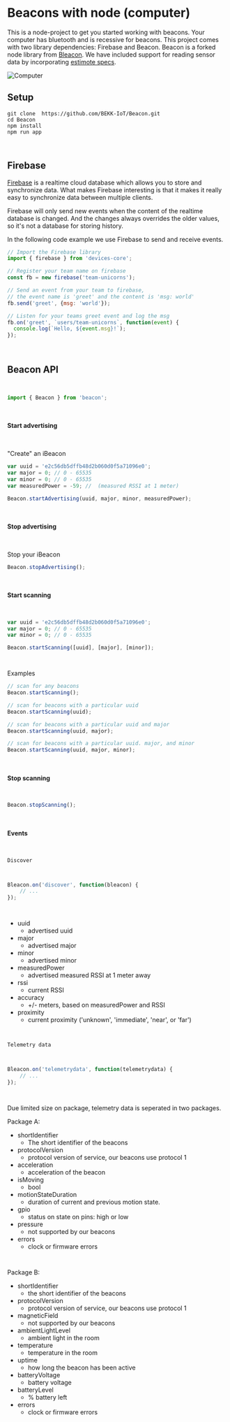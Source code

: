 # Beacons with node (computer)

This is a node-project to get you started working with beacons.
Your computer has bluetooth and is recessive for beacons.
This project comes with two library dependencies: Firebase and Beacon.
Beacon is a forked node library from [Bleacon](https://github.com/sandeepmistry/node-bleacon).
We have included support for reading sensor data by incorporating [estimote specs](https://github.com/Estimote/estimote-specs).

![Computer](static/img/gadget/computer.png)



## Setup

```
git clone  https://github.com/BEKK-IoT/Beacon.git
cd Beacon
npm install
npm run app

```

` `

## Firebase

[Firebase](https://www.firebase.com/docs/) is a realtime cloud database which allows you to store and synchronize data.
What makes Firebase interesting is that it makes it really easy to synchronize data between multiple clients.

Firebase will only send new events when the content of the realtime database is changed. And the changes always overrides the older values, so it's not a database for storing history.

In the following code example we use Firebase to send and receive events.

``` js
// Import the Firebase library
import { firebase } from 'devices-core';

// Register your team name on firebase
const fb = new firebase('team-unicorns');

// Send an event from your team to firebase,
// the event name is 'greet' and the content is 'msg: world'
fb.send('greet', {msg: 'world'});

// Listen for your teams greet event and log the msg
fb.on('greet', `users/team-unicorns`, function(event) {
  console.log(`Hello, ${event.msg}!`);
});
```

` `

## Beacon API

` `

```javascript
import { Beacon } from 'beacon';
```

` `

#### Start advertising

` `

"Create" an iBeacon

```javascript
var uuid = 'e2c56db5dffb48d2b060d0f5a71096e0';
var major = 0; // 0 - 65535
var minor = 0; // 0 - 65535
var measuredPower = -59; //  (measured RSSI at 1 meter)

Beacon.startAdvertising(uuid, major, minor, measuredPower);
```

` `

#### Stop advertising

` `

Stop your iBeacon

```javascript
Beacon.stopAdvertising();
```

` `

#### Start scanning

` `

```javascript
var uuid = 'e2c56db5dffb48d2b060d0f5a71096e0';
var major = 0; // 0 - 65535
var minor = 0; // 0 - 65535

Beacon.startScanning([uuid], [major], [minor]);
```

` `

Examples

```javascript
// scan for any beacons
Beacon.startScanning();

// scan for beacons with a particular uuid
Beacon.startScanning(uuid);

// scan for beacons with a particular uuid and major
Beacon.startScanning(uuid, major);

// scan for beacons with a particular uuid. major, and minor
Beacon.startScanning(uuid, major, minor);  
```

` `

#### Stop scanning

` `

```javascript
Beacon.stopScanning();
```

` `

#### Events

` `

`Discover`

` `

```javascript
Bleacon.on('discover', function(bleacon) {
    // ...
});
```

` `

 * uuid
   * advertised uuid
 * major
   * advertised major
 * minor
   * advertised minor
 * measuredPower
   * advertised measured RSSI at 1 meter away
 * rssi
   * current RSSI
 * accuracy
   * +/- meters, based on measuredPower and RSSI
 * proximity
   * current proximity ('unknown', 'immediate', 'near', or 'far')

` `

`Telemetry data`

` `

```javascript
Bleacon.on('telemetrydata', function(telemetrydata) {
    // ...
});
```

` `

Due limited size on package, telemetry data is seperated in two packages.

Package A:

 * shortIdentifier
   * The short identifier of the beacons
 * protocolVersion
   * protocol version of service, our beacons use protocol 1
 * acceleration
   * acceleration of the beacon
 * isMoving
   * bool
 * motionStateDuration
   * duration of current and previous motion state.
 * gpio
    * status on state on pins: high or low
 * pressure
    * not supported by our beacons
 * errors
    * clock or firmware errors

` `

Package B:

 * shortIdentifier
   * the short identifier of the beacons
 * protocolVersion
   * protocol version of service, our beacons use protocol 1
 * magneticField
   * not supported by our beacons
 * ambientLightLevel
   * ambient light in the room
 * temperature
   * temperature in the room
 * uptime
    * how long the beacon has been active
 * batteryVoltage
    * battery voltage
 * batteryLevel
    * % battery left
 * errors
    * clock or firmware errors
